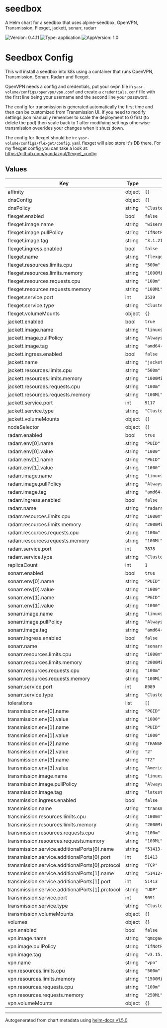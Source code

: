 # seedbox

A Helm chart for a seedbox that uses alpine-seedbox, OpenVPN, Transmission, Flexget, jackett, sonarr, radarr

![Version: 0.4.11](https://img.shields.io/badge/Version-0.4.11-informational?style=flat-square) ![Type: application](https://img.shields.io/badge/Type-application-informational?style=flat-square) ![AppVersion: 1.0](https://img.shields.io/badge/AppVersion-1.0-informational?style=flat-square)

# Seedbox Config

This will install a seedbox into k8s using a container that runs OpenVPN, Transmission, Sonarr, Radarr and flexget.

OpenVPN needs a config and credentials, put your ovpn file in `yasr-volume/configs/openvpn/vpn.conf` and create
a `credentials.conf` file with the first line being your username and the second line your password.

The config for transmission is generated automatically the first time and then can be customized from Transmission UI.
If you need to modify settings.json manually remember to scale the deployment to 0 first (to delete the pod)
then scale back to 1 after modifying settings otherwise transmission oveerides your changes when it shuts down.

The config for flexget should be in: `yasr-volume/configs/flexget/config.yaml` flexget will also store it's DB there.
For my flexget config you can take a look at: https://github.com/gandazgul/flexget_config

## Values

| Key | Type | Default | Description |
|-----|------|---------|-------------|
| affinity | object | `{}` |  |
| dnsConfig | object | `{}` |  |
| dnsPolicy | string | `"ClusterFirst"` |  |
| flexget.enabled | bool | `false` |  |
| flexget.image.name | string | `"wiserain/flexget"` |  |
| flexget.image.pullPolicy | string | `"IfNotPresent"` |  |
| flexget.image.tag | string | `"3.1.21"` |  |
| flexget.ingress.enabled | bool | `false` |  |
| flexget.name | string | `"flexget"` |  |
| flexget.resources.limits.cpu | string | `"500m"` |  |
| flexget.resources.limits.memory | string | `"1000Mi"` |  |
| flexget.resources.requests.cpu | string | `"100m"` |  |
| flexget.resources.requests.memory | string | `"100Mi"` |  |
| flexget.service.port | int | `3539` |  |
| flexget.service.type | string | `"ClusterIP"` |  |
| flexget.volumeMounts | object | `{}` |  |
| jackett.enabled | bool | `true` |  |
| jackett.image.name | string | `"linuxserver/jackett"` |  |
| jackett.image.pullPolicy | string | `"Always"` |  |
| jackett.image.tag | string | `"amd64-latest"` |  |
| jackett.ingress.enabled | bool | `false` |  |
| jackett.name | string | `"jackett"` |  |
| jackett.resources.limits.cpu | string | `"500m"` |  |
| jackett.resources.limits.memory | string | `"1000Mi"` |  |
| jackett.resources.requests.cpu | string | `"100m"` |  |
| jackett.resources.requests.memory | string | `"100Mi"` |  |
| jackett.service.port | int | `9117` |  |
| jackett.service.type | string | `"ClusterIP"` |  |
| jackett.volumeMounts | object | `{}` |  |
| nodeSelector | object | `{}` |  |
| radarr.enabled | bool | `true` |  |
| radarr.env[0].name | string | `"PUID"` |  |
| radarr.env[0].value | string | `"1000"` |  |
| radarr.env[1].name | string | `"PGID"` |  |
| radarr.env[1].value | string | `"1000"` |  |
| radarr.image.name | string | `"linuxserver/radarr"` |  |
| radarr.image.pullPolicy | string | `"Always"` |  |
| radarr.image.tag | string | `"amd64-latest"` |  |
| radarr.ingress.enabled | bool | `false` |  |
| radarr.name | string | `"radarr"` |  |
| radarr.resources.limits.cpu | string | `"1000m"` |  |
| radarr.resources.limits.memory | string | `"2000Mi"` |  |
| radarr.resources.requests.cpu | string | `"100m"` |  |
| radarr.resources.requests.memory | string | `"100Mi"` |  |
| radarr.service.port | int | `7878` |  |
| radarr.service.type | string | `"ClusterIP"` |  |
| replicaCount | int | `1` |  |
| sonarr.enabled | bool | `true` |  |
| sonarr.env[0].name | string | `"PUID"` |  |
| sonarr.env[0].value | string | `"1000"` |  |
| sonarr.env[1].name | string | `"PGID"` |  |
| sonarr.env[1].value | string | `"1000"` |  |
| sonarr.image.name | string | `"linuxserver/sonarr"` |  |
| sonarr.image.pullPolicy | string | `"Always"` |  |
| sonarr.image.tag | string | `"amd64-latest"` |  |
| sonarr.ingress.enabled | bool | `false` |  |
| sonarr.name | string | `"sonarr"` |  |
| sonarr.resources.limits.cpu | string | `"1000m"` |  |
| sonarr.resources.limits.memory | string | `"2000Mi"` |  |
| sonarr.resources.requests.cpu | string | `"100m"` |  |
| sonarr.resources.requests.memory | string | `"100Mi"` |  |
| sonarr.service.port | int | `8989` |  |
| sonarr.service.type | string | `"ClusterIP"` |  |
| tolerations | list | `[]` |  |
| transmission.env[0].name | string | `"PGID"` |  |
| transmission.env[0].value | string | `"1000"` |  |
| transmission.env[1].name | string | `"PUID"` |  |
| transmission.env[1].value | string | `"1000"` |  |
| transmission.env[2].name | string | `"TRANSMISSION_UMASK"` |  |
| transmission.env[2].value | string | `"2"` |  |
| transmission.env[3].name | string | `"TZ"` |  |
| transmission.env[3].value | string | `"America/New_York"` |  |
| transmission.image.name | string | `"linuxserver/transmission"` |  |
| transmission.image.pullPolicy | string | `"Always"` |  |
| transmission.image.tag | string | `"latest"` |  |
| transmission.ingress.enabled | bool | `false` |  |
| transmission.name | string | `"transmission"` |  |
| transmission.resources.limits.cpu | string | `"1000m"` |  |
| transmission.resources.limits.memory | string | `"2000Mi"` |  |
| transmission.resources.requests.cpu | string | `"100m"` |  |
| transmission.resources.requests.memory | string | `"100Mi"` |  |
| transmission.service.additionalPorts[0].name | string | `"51413-tcp"` |  |
| transmission.service.additionalPorts[0].port | int | `51413` |  |
| transmission.service.additionalPorts[0].protocol | string | `"TCP"` |  |
| transmission.service.additionalPorts[1].name | string | `"51412-udp"` |  |
| transmission.service.additionalPorts[1].port | int | `51413` |  |
| transmission.service.additionalPorts[1].protocol | string | `"UDP"` |  |
| transmission.service.port | int | `9091` |  |
| transmission.service.type | string | `"ClusterIP"` |  |
| transmission.volumeMounts | object | `{}` |  |
| volumes | object | `{}` |  |
| vpn.enabled | bool | `false` |  |
| vpn.image.name | string | `"qmcgaw/gluetun"` |  |
| vpn.image.pullPolicy | string | `"IfNotPresent"` |  |
| vpn.image.tag | string | `"v3.15.0"` |  |
| vpn.name | string | `"vpn"` |  |
| vpn.resources.limits.cpu | string | `"500m"` |  |
| vpn.resources.limits.memory | string | `"1500Mi"` |  |
| vpn.resources.requests.cpu | string | `"100m"` |  |
| vpn.resources.requests.memory | string | `"250Mi"` |  |
| vpn.volumeMounts | object | `{}` |  |

----------------------------------------------
Autogenerated from chart metadata using [helm-docs v1.5.0](https://github.com/norwoodj/helm-docs/releases/v1.5.0)
